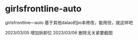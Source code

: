 # girlsfrontline-auto
girlsfrontline—auto
基于其他dalao的jio本修改，能用但，就这样吧

2023/03/05
增加拆卸位
2023/03/06
删除无关紧要截图
